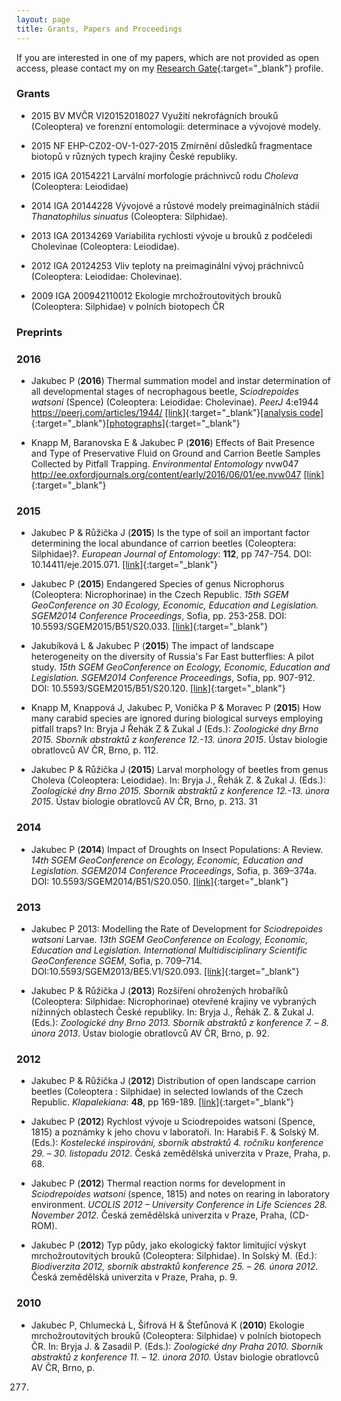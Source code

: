 ```yaml
---
layout: page
title: Grants, Papers and Proceedings
---
```


If you are interested in one of my papers, which are not provided as open access, please contact my on my [Research Gate](https://www.researchgate.net/profile/Pavel_Jakubec2){:target="_blank"} profile.


### Grants

* 2015 BV MVČR VI20152018027 Využití nekrofágních brouků (Coleoptera) ve forenzní entomologii: determinace a vývojové modely.

* 2015 NF EHP-CZ02-OV-1-027-2015 Zmírnění důsledků fragmentace biotopů v různých typech krajiny České republiky.

* 2015 IGA 20154221 Larvální morfologie práchnivců rodu _Choleva_ (Coleoptera: Leiodidae)

* 2014 IGA 20144228 Vývojové a růstové modely preimaginálních stádií _Thanatophilus sinuatus_ (Coleoptera: Silphidae).

* 2013 IGA 20134269 Variabilita rychlosti vývoje u brouků z podčeledi Cholevinae (Coleoptera: Leiodidae).

* 2012 IGA 20124253 Vliv teploty na preimaginální vývoj práchnivců (Coleoptera: Leiodidae: Cholevinae).

* 2009 IGA 200942110012 Ekologie mrchožroutovitých brouků (Coleoptera: Silphidae) v polních biotopech ČR

### Preprints


### 2016
* Jakubec P (__2016__) Thermal summation model and instar determination of all developmental stages of necrophagous beetle, _Sciodrepoides watsoni_ (Spence) (Coleoptera: Leiodidae: Cholevinae). _PeerJ_ 4:e1944 https://peerj.com/articles/1944/ [[link]](https://peerj.com/articles/1944/){:target="_blank"}[[analysis code]](https://github.com/jakubecp/sciodrepoides){:target="_blank"}[[photographs]](https://figshare.com/articles/Larval_development_of_Sciodrepoides_watsoni_Coleoptera_Leiodidae_Cholevinae_/1531668){:target="_blank"}

* Knapp M, Baranovska E & Jakubec P (__2016__) Effects of Bait Presence and Type of Preservative Fluid on Ground and Carrion Beetle Samples Collected by Pitfall Trapping. _Environmental Entomology_ nvw047 http://ee.oxfordjournals.org/content/early/2016/06/01/ee.nvw047 [[link]](http://ee.oxfordjournals.org/content/early/2016/06/01/ee.nvw047/){:target="_blank"}

### 2015
* Jakubec P & Růžička J (__2015__) Is the type of soil an important factor determining the local abundance of carrion beetles (Coleoptera: Silphidae)?. _European Journal of Entomology_: __112__, pp 747-754. DOI: 10.14411/eje.2015.071. [[link]](http://www.eje.cz/artkey/eje-201504-0021_is_the_type_of_soil_an_important_factor_determining_the_local_abundance_of_carrion_beetles_coleoptera_silphid.php){:target="_blank"}

* Jakubec P (__2015__) Endangered Species of genus Nicrophorus (Coleoptera: Nicrophorinae) in the Czech Republic. _15th SGEM GeoConference on 30 Ecology, Economic, Education and Legislation. SGEM2014 Conference Proceedings_, Sofia, pp. 253-258. DOI: 10.5593/SGEM2015/B51/S20.033. [[link]](http://www.sgem.org/sgemlib/spip.php?article6285&lang=en){:target="_blank"}

* Jakubíková L & Jakubec P (__2015__) The impact of landscape heterogeneity on the diversity of Russia's Far East butterflies: A pilot study. _15th SGEM GeoConference on Ecology, Economic, Education and Legislation. SGEM2014 Conference Proceedings_, Sofia, pp. 907-912. DOI: 10.5593/SGEM2015/B51/S20.120. [[link]](http://www.sgem.org/sgemlib/spip.php?article6373&lang=en){:target="_blank"}

* Knapp M, Knappová J, Jakubec P, Vonička P & Moravec P (__2015__) How many carabid species are ignored during biological surveys employing pitfall traps? In: Bryja J Řehák Z & Zukal J (Eds.): _Zoologické dny Brno 2015. Sborník abstraktů z konference 12.-13. února 2015_. Ústav biologie obratlovců AV ČR, Brno, p. 112.

* Jakubec P & Růžička J (__2015__) Larval morphology of beetles from genus Choleva (Coleoptera: Leiodidae). In: Bryja J., Řehák Z. & Zukal J. (Eds.): _Zoologické dny Brno 2015. Sborník abstraktů z konference 12.-13. února 2015_. Ústav biologie obratlovců AV ČR, Brno, p. 213.
31

### 2014

* Jakubec P (__2014__) Impact of Droughts on Insect Populations: A Review. _14th SGEM GeoConference on Ecology, Economic, Education and Legislation. SGEM2014 Conference Proceedings_, Sofia, p. 369–374a. DOI: 10.5593/SGEM2014/B51/S20.050. [[link]](http://www.sgem.org/sgemlib/spip.php?article4751&lang=en){:target="_blank"}


### 2013

* Jakubec P 2013: Modelling the Rate of Development for _Sciodrepoides watsoni_ Larvae. _13th SGEM GeoConference on Ecology, Economic, Education and Legislation. International Multidisciplinary Scientific GeoConference SGEM_, Sofia, p. 709–714. DOI:10.5593/SGEM2013/BE5.V1/S20.093. [[link]](http://www.sgem.org/sgemlib/spip.php?article3345&lang=en){:target="_blank"}

* Jakubec P & Růžička J (__2013__) Rozšíření ohrožených hrobaříků (Coleoptera: Silphidae: Nicrophorinae) otevřené krajiny ve vybraných nížinných
oblastech České republiky. In: Bryja J., Řehák Z. & Zukal J. (Eds.): _Zoologické dny Brno 2013. Sborník abstraktů z konference 7. – 8. února 2013_. Ústav
biologie obratlovců AV ČR, Brno, p. 92.

### 2012

* Jakubec P & Růžička J (__2012__) Distribution of open landscape carrion beetles (Coleoptera : Silphidae) in selected lowlands of the Czech Republic. _Klapalekiana_: __48__, pp 169-189. [[link]](/pdf/Jakubec&Ruzicka2012Klapalekiana_Silphidae_CZ.pdf){:target="_blank"}

* Jakubec P (__2012__) Rychlost vývoje u Sciodrepoides watsoni (Spence, 1815) a poznámky k jeho chovu v laboratoři. In: Harabiš F. & Solský M. (Eds.):
_Kostelecké inspirování, sborník abstraktů 4. ročníku konference 29. – 30. listopadu 2012_. Česká zemědělská univerzita v Praze, Praha, p. 68.

* Jakubec P (__2012__) Thermal reaction norms for development in _Sciodrepoides watsoni_ (spence, 1815) and notes on rearing in laboratory environment.
_UCOLIS 2012 – University Conference in Life Sciences 28. November 2012._ Česká zemědělská univerzita v Praze, Praha, (CD-ROM).

* Jakubec P (__2012__) Typ půdy, jako ekologický faktor limitující výskyt mrchožroutovitých brouků (Coleoptera: Silphidae). In Solský M. (Ed.):
_Biodiverzita 2012, sborník abstraktů konference 25. – 26. února 2012_. Česká zemědělská univerzita v Praze, Praha, p. 9.

### 2010

* Jakubec P, Chlumecká L, Šifrová H & Štefůnová K (__2010__) Ekologie mrchožroutovitých brouků (Coleoptera: Silphidae) v polních biotopech ČR. In: Bryja J. & Zasadil P. (Eds.): _Zoologické dny Praha 2010. Sborník abstraktů z konference 11. – 12. února 2010._ Ústav biologie obratlovců AV ČR, Brno, p.
277.

